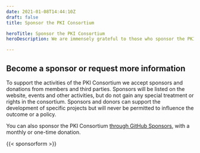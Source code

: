 ```yaml
---
date: 2021-01-08T14:44:10Z
draft: false
title: Sponsor the PKI Consortium

heroTitle: Sponsor the PKI Consortium
heroDescription: We are immensely grateful to those who sponsor the PKI Consortium

---
```


## Become a sponsor or request more information

To support the activities of the PKI Consortium we accept sponsors and donations from members and third parties. Sponsors will be listed on the website, events and other activities, but do not gain any special treatment or rights in the consortium. Sponsors and donors can support the development of specific projects but will never be permitted to influence the outcome or a policy.

You can also sponsor the PKI Consortium [through GitHub Sponsors](https://github.com/sponsors/pkic), with a monthly or one-time donation.

{{< sponsorform >}}
